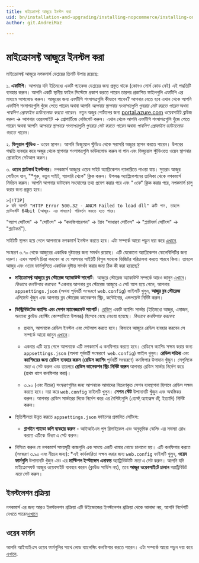 ```yaml
---
title: মাইক্রোসফ্ট আজুরে ইনস্টল করা
uid: bn/installation-and-upgrading/installing-nopcommerce/installing-on-microsoft-azure
author: git.AndreiMaz

---
```


# মাইক্রোসফ্ট আজুরে ইনস্টল করা

মাইক্রোসফ্ট আজুরে নপকমার্স ডেপ্লয়ের তিনটি উপায় রয়েছে:

১. **এফটিপি**। আপনার যদি ইতিমধ্যে একটি প্যাকেজ ডেপ্লয়ের জন্য প্রস্তুত থাকে (কোনও সোর্স কোড নেই) এই পদ্ধতিটি ব্যবহার করুন। আপনি একটি স্থানীয় ফাইল সিস্টেমে প্রকাশ করতে পারেন তারপর প্রকাশিত ফাইলগুলি এফটিপি এর মাধ্যমে আপলোড করুন।
  আজুরের জন্য এফটিপি শংসাপত্রগুলি কীভাবে পাবেন? আপনার যেতে হবে এখান থেকে আপনি এফটিপি শংসাপত্রগুলি খুঁজে পেতে পারেন অথবা আপনি *আপনার স্থাপনার শংসাপত্রগুলি পুনরায় সেট করতে পারেন* অথবা *পাবলিশ প্রোফাইল ডাউনলোড করতে পারেন*।
  নতুন অজুর পোর্টালের জন্য [portal.azure.com](http://portal.azure.com/) ওয়েবসাইট ব্রাউজ করুন → আপনার ওয়েবসাইট → প্রোপার্টিজে নেভিগেট করুন। এখান থেকে আপনি এফটিপি শংসাপত্রগুলি খুঁজে পেতে পারেন অথবা আপনি *আপনার স্থাপনার শংসাপত্রগুলি পুনরায় সেট করতে পারেন* অথবা *পাবলিশ প্রোফাইল ডাউনলোড করতে পারেন*।

২. **ভিসুয়াল স্টুডিও** - ওয়েব স্থাপন। আপনি ভিজ্যুয়াল স্টুডিও থেকে সরাসরি অজুরে স্থাপন করতে পারেন। উপরের পদ্ধতি ব্যবহার করে অজুর থেকে স্থাপনার শংসাপত্রগুলি ডাউনলোড করুন বা পান এবং ভিজ্যুয়াল স্টুডিওতে ওয়েব স্থাপনার প্রোফাইল সেটআপ করুন।

৩. **ওয়েব প্ল্যাটফর্ম ইনস্টলার**। নপকমার্স আজুরে ওয়েব সাইট অ্যাপ্লিকেশন গ্যালারিতে পাওয়া যায়। সুতরাং আজুর পোর্টালে যান, "*শুরু, নতুন সাইট, গ্যালারি থেকে" ক্লিক করুন। উপলব্ধ অ্যাপ্লিকেশনের তালিকা থেকে নপকমার্স নির্বাচন করুন। আপনি আপনার ডাটাবেস সংযোগের তথ্য প্রবেশ করার পরে এবং "*ওকে*" ক্লিক করার পরে, নপকমার্স চালু করার জন্য প্রস্তুত হবে।

    >[!TIP]
    > যদি আপনি "HTTP Error 500.32 - ANCM Failed to load dll" ত্রুটি পান, তাহলে প্ল্যাটফর্মটি 64bit (আজুর- এর মাধ্যমে) পরিবর্তন করতে হতে পারে।
"অ্যাপ সেটিংস" → "সেটিংস" → "কনফিগারেশন" → ট্যাব "সাধারণ সেটিংস" → "প্ল্যাটফর্ম সেটিংস" → "প্ল্যাটফর্ম").

সাইটটি স্থাপন হয়ে গেলে আপনাকে নপকমার্স ইনস্টল করতে হবে। এটা সম্পর্কে আরো পড়ুন দয়া করে [এখানে](xref:bn/installation-and-upgrading/installing-nopcommerce/index).

সংস্করণ ৩.৭০ থেকে আজুরের একাধিক দৃষ্টান্তের জন্য সমর্থন রয়েছে। এটি যেকোনো অ্যাপ্লিকেশন স্কেলেবিলিটির জন্য দারুণ। এখন আপনি চিন্তা করবেন না যে আপনার সাইটটি বিপুল সংখ্যক ভিজিটর পরিচালনা করতে পারবে কিনা। তাহলে আজুর এবং ওয়েব ফার্মগুলিতে একাধিক দৃষ্টান্ত সমর্থন করার জন্য ঠিক কী করা হয়েছে?

* **মাইক্রোসফ্ট আজুরে ব্লব স্টোরেজ অ্যাকাউন্ট সাপোর্ট**। আজুরে স্টোরেজ অ্যাকাউন্ট সম্পর্কে আরও জানুন [এখানে](https://azure.microsoft.com/documentation/articles/storage-introduction/)। *কিভাবে কনফিগার করবেন:*
  *একবার আপনার ব্লব স্টোরেজ আজুরে এ সেট আপ হয়ে গেলে, আপনার `appsettings.json` (অথবা পূর্ববর্তী সংস্করণে `web.config`) ফাইলটি খুলুন, **আজুর ব্লব স্টোরেজ** এলিমেন্ট খুঁজুন এবং আপনার ব্লব স্টোরেজ কানেকশন স্ট্রিং, কন্টেইনার, এন্ডপয়েন্ট নির্দিষ্ট করুন।

* **ডিস্ট্রিবিউটেড ক্যাশিং এবং সেশন ম্যানেজমেন্ট সাপোর্ট**। [রেডিস](http://redis.io/) একটি ক্যাশিং সার্ভার (ইতিমধ্যে আজুর, এমাজন, অন্যান্য ক্লাউড হোস্টিং কোম্পানিতে উপলব্ধ) হিসেবে বেছে নেওয়া হয়েছে। *কিভাবে কনফিগার করবেন:*

  * প্রথমে, আপনাকে রেডিস ইনস্টল এবং সেটআপ করতে হবে। কিভাবে আজুরে রেডিস ব্যবহার করবেন সে সম্পর্কে আরো জানুন [এখানে](https://azure.microsoft.com/documentation/articles/cache-dotnet-how-to-use-azure-redis-cache/)।

  * একবার এটি হয়ে গেলে আপনাকে এটি নপকমার্স এ কনফিগার করতে হবে। রেডিসে ক্যাশিং সক্ষম করার জন্য `appsettings.json` (অথবা পূর্ববর্তী সংস্করণে` web.config`) ফাইল খুলুন। **রেডিস সক্রিয়** এবং **ক্যাশিংয়ের জন্য রেডিস ব্যবহার করুন** (**রেডিস ক্যাশিং** পূর্ববর্তী সংস্করণে) কনফিগার উপাদান খুঁজুন। সেগুলিকে *সত্য* এ সেট করুন এবং তারপরে **রেডিস কানেকশন স্ট্রিং নির্দিষ্ট করুন** আপনার রেডিস সার্ভার নির্দেশ করে (প্রথম ধাপে কনফিগার করা)।

  * ৩.৯০ (এবং নীচের) সংস্করণগুলির জন্য আপনাকে আমাদের বিতরণকৃত সেশন ব্যবস্থাপনা হিসাবে রেডিস সক্ষম করতে হবে। দয়া করে `web.config` ফাইলটি খুলুন। **সেশন স্টেট** উপাদানটি খুঁজুন এবং অস্বস্তিকর করুন। আপনার রেডিস সার্ভারের দিকে নির্দেশ করে এর বৈশিষ্ট্যগুলি (*হোস্ট*,*অ্যাক্সেস কী*, ইত্যাদি) নির্দিষ্ট করুন।

* স্থিতিশীলতা উন্নত করতে `appsettings.json` ফাইলের প্রস্তাবিত সেটিংস:
  * **প্লাগইন শ্যাডো কপি ব্যবহার করুন** - আইআইএস পুল রিসাইকেল এবং অনুভূমিক স্কেলিং এর সমস্যা রোধ করতে এটিকে *মিথ্যা* এ সেট করুন।

* নিশ্চিত করুন যে নপকমার্স সময়সূচী কাজগুলি এক সময়ে একটি খামার নোডে চালানো হয়। এটি কনফিগার করতে (সংস্করণ ৩.৯০ এবং নীচের জন্য):
  *এই কার্যকারিতা সক্ষম করার জন্য `web.config` ফাইলটি খুলুন, **ওয়েব ফার্মগুলি** উপাদানটি খুঁজুন এবং এর **মাল্টিপল ইন্স্টান্সেস এনাবল্ড** অ্যাট্রিবিউটটি *সত্য* এ সেট করুন। আপনি যদি মাইক্রোসফট আজুর ওয়েবসাইট ব্যবহার করেন (ক্লাউড সার্ভিস নয়), তবে **আজুর ওয়েবসাইটে চালান** অ্যাট্রিবিউট *সত্য* সেট করুন।

## ইনস্টলেশন প্রক্রিয়া

নপকমার্স এর জন্য আরও ইনস্টলেশন প্রক্রিয়া এটি উইন্ডোজের ইনস্টলেশন প্রক্রিয়া থেকে আলাদা নয়, আপনি নির্দেশটি দেখতে পারেন[এখানে](xref:bn/installation-and-upgrading/installing-nopcommerce/installing-on-windows#install-nopcommerce)

## ওয়েব ফার্মস

আপনি আইআইএস ওয়েব ফার্মগুলির সাথে লোড ব্যালেন্সিং কনফিগার করতে পারেন। এটা সম্পর্কে আরো পড়ুন দয়া করে [এখানে](xref:bn/installation-and-upgrading/installing-nopcommerce/web-farms).
